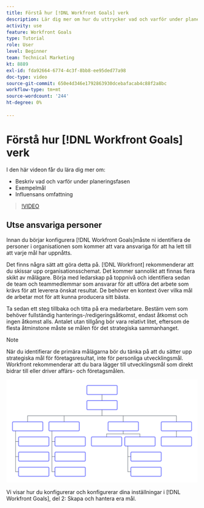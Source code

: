 ```yaml
---
title: Förstå hur [!DNL Workfront Goals] verk
description: Lär dig mer om hur du uttrycker vad och varför under planeringsfasen, exempelmål och omfattningen av påverkan.
activity: use
feature: Workfront Goals
type: Tutorial
role: User
level: Beginner
team: Technical Marketing
kt: 8889
exl-id: fda92664-6774-4c3f-8bb8-ee95ded77a98
doc-type: video
source-git-commit: 650e4d346e1792863930dcebafacab4c88f2a8bc
workflow-type: tm+mt
source-wordcount: '244'
ht-degree: 0%

---
```


# Förstå hur [!DNL Workfront Goals] verk

I den här videon får du lära dig mer om:

* Beskriv vad och varför under planeringsfasen
* Exempelmål
* Influensans omfattning

>[!VIDEO](https://video.tv.adobe.com/v/335183/?quality=12&learn=on)

## Utse ansvariga personer

Innan du börjar konfigurera [!DNL Workfront Goals]måste ni identifiera de personer i organisationen som kommer att vara ansvariga för att ha lett till att varje mål har uppnåtts.

Det finns några sätt att göra detta på. [!DNL Workfront] rekommenderar att du skissar upp organisationsschemat. Det kommer sannolikt att finnas flera skikt av målägare. Börja med ledarskap på toppnivå och identifiera sedan de team och teammedlemmar som ansvarar för att utföra det arbete som krävs för att leverera önskat resultat. De behöver en kontext över vilka mål de arbetar mot för att kunna producera sitt bästa.

Ta sedan ett steg tillbaka och titta på era medarbetare. Bestäm vem som behöver fullständig hanterings-/redigeringsåtkomst, endast åtkomst och ingen åtkomst alls. Antalet utan tillgång bör vara relativt litet, eftersom de flesta åtminstone måste se målen för det strategiska sammanhanget.

>[!NOTE]
>
>När du identifierar de primära målägarna bör du tänka på att du sätter upp strategiska mål för företagsresultat, inte för personliga utvecklingsmål. Workfront rekommenderar att du bara lägger till utvecklingsmål som direkt bidrar till eller driver affärs- och företagsmålen.

![Tomt organisationsschema](assets/01-workfront-goals-blank-org-chart.png)

Vi visar hur du konfigurerar och konfigurerar dina inställningar i [!DNL Workfront Goals], del 2: Skapa och hantera era mål.

<!--
URL for part 2 reference above
-->
